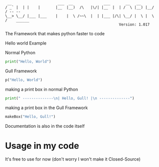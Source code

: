 ````
 __                     ___  __              ___       __   __
/ _` |  | |    |       |__  |__)  /\   |\/| |__  |  | /  \ |__) |__/   / -- --
\__> \__/ |___ |___    |    |  \ /~~\  |  | |___ |/\| \__/ |  \ |  \  /    ______
                                                    Version: 1.017
````

The Framework that makes python faster to code

Hello world Example

Normal Python
````python
print("Hello, World")
````
Gull Framework
```python
p("Hello, World")
```
making a print box in normal Python
```python
print(" --------------\n| Hello, Gull! |\n --------------")
```
making a print box in the Gull Framework
```python
makeBox("Hello, Gull!")
```

Documentation is also in the code itself

# Usage in my code
It's free to use for now (don't worry I won't make it Closed-Source)
